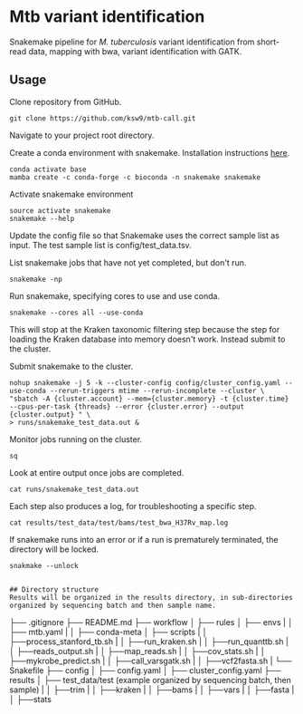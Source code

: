 # Mtb variant identification

Snakemake pipeline for *M. tuberculosis* variant identification from short-read data, mapping with bwa, variant identification with GATK. 

## Usage

Clone repository from GitHub.
```
git clone https://github.com/ksw9/mtb-call.git
```

Navigate to your project root directory. 

Create a conda environment with snakemake. Installation instructions [here](https://snakemake.readthedocs.io/en/stable/getting_started/installation.html).
```
conda activate base
mamba create -c conda-forge -c bioconda -n snakemake snakemake
```

Activate snakemake environment
```
source activate snakemake 
snakemake --help
```

 Update the config file so that Snakemake uses the correct sample list as input. The test sample list is config/test_data.tsv.	

 List snakemake jobs that have not yet completed, but don't run.
```
snakemake -np
```

 Run snakemake, specifying cores to use and use conda. 
```
snakemake --cores all --use-conda
```

This will stop at the Kraken taxonomic filtering step because the step for loading the Kraken database into memory doesn't work. Instead submit to the cluster. 

Submit snakemake to the cluster.
```
nohup snakemake -j 5 -k --cluster-config config/cluster_config.yaml --use-conda --rerun-triggers mtime --rerun-incomplete --cluster \
"sbatch -A {cluster.account} --mem={cluster.memory} -t {cluster.time} --cpus-per-task {threads} --error {cluster.error} --output {cluster.output} " \
> runs/snakemake_test_data.out & 
```

Monitor jobs running on the cluster.
```
sq
```

Look at entire output once jobs are completed.
```
cat runs/snakemake_test_data.out
```

Each step also produces a log, for troubleshooting a specific step. 
```
cat results/test_data/test/bams/test_bwa_H37Rv_map.log
```
 
If snakemake runs into an error or if a run is prematurely terminated, the directory will be locked.
```
snakmake --unlock
```

```

## Directory structure
Results will be organized in the results directory, in sub-directories organized by sequencing batch and then sample name.

```
├── .gitignore
├── README.md
├── workflow
│   ├── rules
│   ├── envs
|   │   ├── mtb.yaml
|   │   ├── conda-meta
│   ├── scripts
|   │   ├──process_stanford_tb.sh
|   │   ├──run_kraken.sh
|   │   ├──run_quanttb.sh
|   │   ├──reads_output.sh
|   │   ├──map_reads.sh
|   │   ├──cov_stats.sh
|   │   ├──mykrobe_predict.sh
|   │   ├──call_varsgatk.sh
|   │   ├──vcf2fasta.sh
|   └── Snakefile
├── config
│   ├── config.yaml
│   ├── cluster_config.yaml
├── results
│   ├── test_data/test (example organized by sequencing batch, then sample) 
|   │   ├──trim
|   │   ├──kraken
|   │   ├──bams
|   │   ├──vars
|   │   ├──fasta
|   │   ├──stats
```
